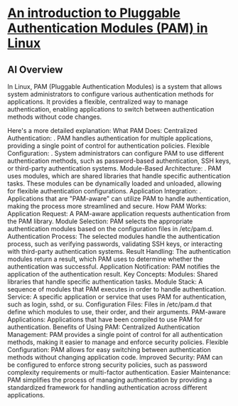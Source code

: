 # **[An introduction to Pluggable Authentication Modules (PAM) in Linux](https://www.redhat.com/en/blog/pluggable-authentication-modules-pam#:~:text=/etc/pam.d,applications%20listening%20for%20remote%20connections.)**

## AI Overview

In Linux, PAM (Pluggable Authentication Modules) is a system that allows system administrators to configure various authentication methods for applications. It provides a flexible, centralized way to manage authentication, enabling applications to switch between authentication methods without code changes.

Here's a more detailed explanation:
What PAM Does:
Centralized Authentication:
.
PAM handles authentication for multiple applications, providing a single point of control for authentication policies.
Flexible Configuration:
.
System administrators can configure PAM to use different authentication methods, such as password-based authentication, SSH keys, or third-party authentication systems.
Module-Based Architecture:
.
PAM uses modules, which are shared libraries that handle specific authentication tasks. These modules can be dynamically loaded and unloaded, allowing for flexible authentication configurations.
Application Integration:
.
Applications that are "PAM-aware" can utilize PAM to handle authentication, making the process more streamlined and secure.
How PAM Works:
Application Request: A PAM-aware application requests authentication from the PAM library.
Module Selection: PAM selects the appropriate authentication modules based on the configuration files in /etc/pam.d.
Authentication Process: The selected modules handle the authentication process, such as verifying passwords, validating SSH keys, or interacting with third-party authentication systems.
Result Handling: The authentication modules return a result, which PAM uses to determine whether the authentication was successful.
Application Notification: PAM notifies the application of the authentication result.
Key Concepts:
Modules: Shared libraries that handle specific authentication tasks.
Module Stack: A sequence of modules that PAM executes in order to handle authentication.
Service: A specific application or service that uses PAM for authentication, such as login, sshd, or su.
Configuration Files: Files in /etc/pam.d that define which modules to use, their order, and their arguments.
PAM-aware Applications: Applications that have been compiled to use PAM for authentication.
Benefits of Using PAM:
Centralized Authentication Management:
PAM provides a single point of control for all authentication methods, making it easier to manage and enforce security policies.
Flexible Configuration:
PAM allows for easy switching between authentication methods without changing application code.
Improved Security:
PAM can be configured to enforce strong security policies, such as password complexity requirements or multi-factor authentication.
Easier Maintenance:
PAM simplifies the process of managing authentication by providing a standardized framework for handling authentication across different applications.
